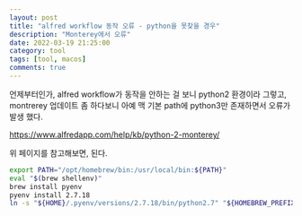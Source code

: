 ```yaml
---
layout: post
title: "alfred workflow 동작 오류 - python을 못찾을 경우"
description: "Monterey에서 오류"
date: 2022-03-19 21:25:00
category: tool 
tags: [tool, macos]
comments: true
---
```


언제부터인가, alfred workflow가 동작을 안하는 걸 보니 python2 환경이라 그렇고, montrerey 업데이트 좀 하다보니 아예 맥 기본 path에 python3만 존재하면서 오류가 발생 했다. 

https://www.alfredapp.com/help/kb/python-2-monterey/

위 페이지를 참고해보면, 된다. 

```bash
export PATH="/opt/homebrew/bin:/usr/local/bin:${PATH}"
eval "$(brew shellenv)"
brew install pyenv
pyenv install 2.7.18
ln -s "${HOME}/.pyenv/versions/2.7.18/bin/python2.7" "${HOMEBREW_PREFIX}/bin/python"
```
